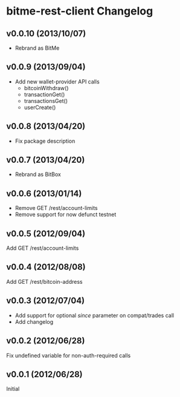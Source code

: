 # bitme-rest-client Changelog

## v0.0.10 (2013/10/07)
* Rebrand as BitMe

## v0.0.9 (2013/09/04)
* Add new wallet-provider API calls
  * bitcoinWithdraw()
  * transactionGet()
  * transactionsGet()
  * userCreate()

## v0.0.8 (2013/04/20)
* Fix package description

## v0.0.7 (2013/04/20)
* Rebrand as BitBox

## v0.0.6 (2013/01/14)
* Remove GET /rest/account-limits
* Remove support for now defunct testnet

## v0.0.5 (2012/09/04)
Add GET /rest/account-limits

## v0.0.4 (2012/08/08)
Add GET /rest/bitcoin-address

## v0.0.3 (2012/07/04)
* Add support for optional *since* parameter on compat/trades call
* Add changelog

## v0.0.2 (2012/06/28)
Fix undefined variable for non-auth-required calls

## v0.0.1 (2012/06/28)
Initial
